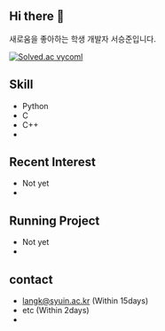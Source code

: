 ## Hi there 👋
새로움을 좋아하는 학생 개발자 서승준입니다.

[![Solved.ac
vycoml](http://mazassumnida.wtf/api/mini/generate_badge?boj=vycoml)](https://solved.ac/vycoml)

## Skill
- Python
- C
- C++
- 

## Recent Interest 
- Not yet
- 

## Running Project
- Not yet
- 

<!-- hidden
## 사용 경험은 있으나, 스킬은 아닌것들
Experienced in development, But don't review code
- Java(16,18)
- HTML5&CSS3&Node.js(21,23)
- MongoDB(21)
- SQL(19)
- C#(21-23)
- Unity(21-23)
- Liunx(20)
- Blender(22)
- U#(22)
-
-->

## contact
- langk@syuin.ac.kr (Within 15days)
- etc (Within 2days)
- 
